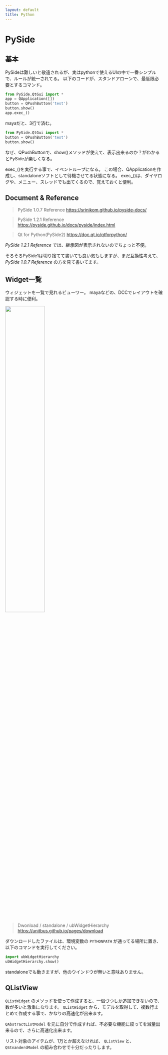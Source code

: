 ```yaml
---
layout: default
title: Python
---
```


# PySide

## 基本

PySideは難しいと敬遠されるが、実はpythonで使えるUIの中で一番シンプルで、ルールが統一されてる。
以下のコードが、スタンドアローンで、最低限必要とするコマンド。

```python
from PySide.QtGui import *
app = QApplication([])
button = QPushButton('test')
button.show()
app.exec_()
```

mayaだと、3行で済む。

```python
from PySide.QtGui import *
button = QPushButton('test')
button.show()
```

なぜ、QPushButtonで、show()メソッドが使えて、表示出来るのか？がわかるとPySideが楽しくなる。

exec_()を実行する事で、イベントループになる。
この場合、QApplicationを作成し、standaloneソフトとして待機させてる状態になる。
exec_()は、ダイヤログや、メニュー、スレッドでも出てくるので、覚えておくと便利。

## Document & Reference

> PySide 1.0.7 Reference
https://srinikom.github.io/pyside-docs/

> PySide 1.2.1 Reference
https://pyside.github.io/docs/pyside/index.html

> Qt for Python(PySide2)
https://doc.qt.io/qtforpython/

*PySide 1.2.1 Reference* では、継承図が表示されないのでちょっと不便。

そろそろPySide1は切り捨てて書いても良い気もしますが、まだ互換性考えて、
*PySide 1.0.7 Reference* の方を見て書いてます。

## Widget一覧

ウィジェットを一覧で見れるビューワー。
mayaなどの、DCCでレイアウトを確認する時に便利。

<img src="https://unitbus.github.io/pages/maya/images/ubWidgetHierarchy_windowA.png" width="50%">

> Dwonload / standalone / ubWidgetHierarchy
https://unitbus.github.io/pages/download

ダウンロードしたファイルは、環境変数の `PYTHONPATH` が通ってる場所に置き、
以下のコマンドを実行してください。

``` python
import ubWidgetHierarchy
ubWidgetHierarchy.show()
```

standaloneでも動きますが、他のウインドウが無いと意味ありません。

## QListView

`QListWidget` のメソッドを使って作成すると、一個づつしか追加できないので、数が多いと激重になります。
`QListWidget` から、モデルを取得して、複数行まとめて作成する事で、かなりの高速化が出来ます。

`QAbstractListModel` を元に自分で作成すれば、不必要な機能に絞ってを減量出来るので、さらに高速化出来ます。

リスト対象のアイテムが、1万とか超えなければ、
`QListView` と、`QStnanderdModel` の組み合わせで十分だったりします。
